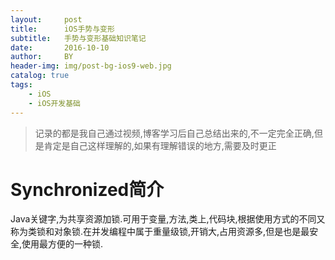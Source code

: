```yaml
---
layout:     post
title:      iOS手势与变形
subtitle:   手势与变形基础知识笔记
date:       2016-10-10
author:     BY
header-img: img/post-bg-ios9-web.jpg
catalog: true
tags:
    - iOS
    - iOS开发基础
---
```

> 记录的都是我自己通过视频,博客学习后自己总结出来的,不一定完全正确,但是肯定是自己这样理解的,如果有理解错误的地方,需要及时更正

# Synchronized简介
Java关键字,为共享资源加锁.可用于变量,方法,类上,代码块,根据使用方式的不同又称为类锁和对象锁.在并发编程中属于重量级锁,开销大,占用资源多,但是也是最安全,使用最方便的一种锁.
# 
